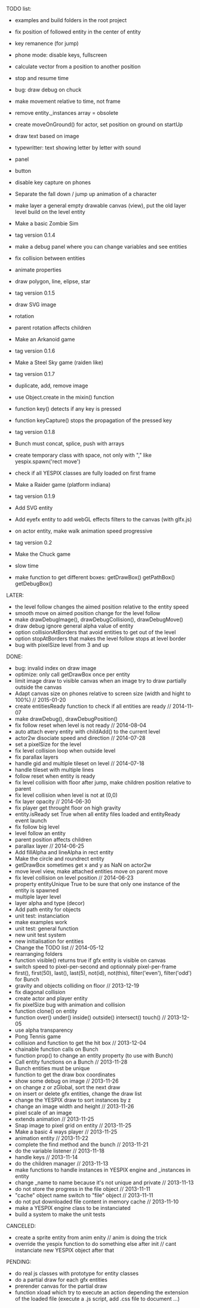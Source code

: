 
TODO list:
- examples and build folders in the root project
- fix position of followed entity in the center of entity
- key remanence (for jump)
- phone mode: disable keys, fullscreen
- calculate vector from a position to another position
- stop and resume time
- bug: draw debug on chuck
- make movement relative to time, not frame
- remove entity._instances array = obsolete
- create moveOnGround() for actor, set position on ground on startUp
- draw text based on image
- typewritter: text showing letter by letter with sound
- panel
- button
- disable key capture on phones
- Separate the fall down / jump up animation of a character


- make layer a general empty drawable canvas (view), put the old layer level build on the level entity
- Make a basic Zombie Sim
- tag version 0.1.4
- make a debug panel where you can change variables and see entities
- fix collision between entities
- animate properties
- draw polygon, line, elipse, star
- tag version 0.1.5
- draw SVG image
- rotation
- parent rotation affects children
- Make an Arkanoid game
- tag version 0.1.6
- Make a Steel Sky game (raiden like)
- tag version 0.1.7
- duplicate, add, remove image
- use Object.create in the mixin() function
- function key() detects if any key is pressed
- function keyCapture() stops the propagation of the pressed key
- tag version 0.1.8
- Bunch must concat, splice, push with arrays
- create temporary class with space, not only with "," like yespix.spawn('rect move')
- check if all YESPIX classes are fully loaded on first frame
- Make a Raider game (platform indiana)
- tag version 0.1.9
- Add SVG entity
- Add eyefx entity to add webGL effects filters to the canvas (with glfx.js)
- on actor entity, make walk animation speed progressive
- tag version 0.2
- Make the Chuck game
- slow time
- make function to get different boxes: getDrawBox() getPathBox() getDebugBox()


LATER:
- the level follow changes the aimed position relative to the entity speed
- smooth move on aimed position change for the level follow
- make drawDebugImage(), drawDebugCollision(), drawDebugMove()
- draw debug ignore general alpha value of entity
- option collisionAtBorders that avoid entities to get out of the level
- option stopAtBorders that makes the level follow stops at level border
- bug with pixelSize level from 3 and up


DONE:
- bug: invalid index on draw image
- optimize: only call getDrawBox once per entity
- limit image draw to visible canvas when an image try to draw partially outside the canvas
- Adapt canvas size on phones relative to screen size (width and hight to 100%) // 2015-01-20
- create entitiesReady function to check if all entities are ready // 2014-11-07
- make drawDebug(), drawDebugPosition()
- fix follow reset when level is not ready // 2014-08-04
- auto attach every entity with childAdd() to the current level
- actor2w disociate speed and direction // 2014-07-28
- set a pixelSize for the level
- fix level collision loop when outside level
- fix parallax layers
- handle gid and multiple tileset on level // 2014-07-18
- handle tileset with multiple lines
- follow reset when entity is ready
- fix level collision with floor after jump, make children position relative to parent
- fix level collision when level is not at (0,0)
- fix layer opacity // 2014-06-30
- fix player get throught floor on high gravity
- entity.isReady set True when all entity files loaded and entityReady event launch
- fix follow big level
- level follow an entity
- parent position affects children
- parallax layer // 2014-06-25
- Add fillAlpha and lineAlpha in rect entity
- Make the circle and roundrect entity
- getDrawBox sometimes get x and y as NaN on actor2w
- move level view, make attached entities move on parent move
- fix level collision on level position // 2014-06-23
- property entityUnique True to be sure that only one instance of the entity is spawned
- multiple layer level
- layer alpha and type (decor)
- Add path entity for objects
- unit test: instanciation
- make examples work
- unit test: general function
- new unit test system
- new initialisation for entities
- Change the TODO list // 2014-05-12
- rearranging folders
- function visible() returns true if gfx entity is visible on canvas
- switch speed to pixel-per-second and optionnaly pixel-per-frame
- first(), first(50), last(), last(5), not(id), not(this), filter('even'), filter('odd') for Bunch
- gravity and objects colliding on floor // 2013-12-19
- fix diagonal collision
- create actor and player entity
- fix pixelSize bug with animation and collision
- function clone() on entity
- function over() under() inside() outside() intersect() touch() // 2013-12-05
- use alpha transparency
- Pong Tennis game
- collision and function to get the hit box // 2013-12-04
- chainable function calls on Bunch
- function prop() to change an entity property (to use with Bunch)
- Call entity functions on a Bunch // 2013-11-28
- Bunch entities must be unique
- function to get the draw box coordinates
- show some debug on image // 2013-11-26
- on change z or zGlobal, sort the next draw
- on insert or delete gfx entities, change the draw list
- change the YESPIX draw to sort instances by z
- change an image width and height // 2013-11-26
- pixel scale of an image
- extends animation // 2013-11-25
- Snap image to pixel grid on entity // 2013-11-25
- Make a basic 4 ways player // 2013-11-25
- animation entity // 2013-11-22
- complete the find method and the bunch // 2013-11-21
- do the variable listener // 2013-11-18
- handle keys // 2013-11-14
- do the children manager // 2013-11-13
- make functions to handle instances in YESPIX engine and _instances in entity
- change _name to name because it's not unique and private // 2013-11-13
- do not store the progress in the file object // 2013-11-11
- "cache" object name switch to "file" object // 2013-11-11
- do not put downloaded file content in memory cache // 2013-11-10
- make a YESPIX engine class to be instanciated
- build a system to make the unit tests


CANCELED:
- create a sprite entity from anim enity // anim is doing the trick
- override the yespix function to do something else after init // cant instanciate new YESPIX object after that


PENDING:
- do real js classes with prototype for entity classes
- do a partial draw for each gfx entities
- prerender canvas for the partial draw
- function xload which try to execute an action depending the extension of the loaded file (execute a .js script, add .css file to document ...)



